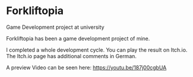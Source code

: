 # Forkliftopia
Game Development project at university

Forkliftopia has been a game development project of mine. 

I completed a whole development cycle. You can play the result on Itch.io.
The Itch.io page has additional comments in German.

A preview Video can be seen here: https://youtu.be/187j00cgbUA
